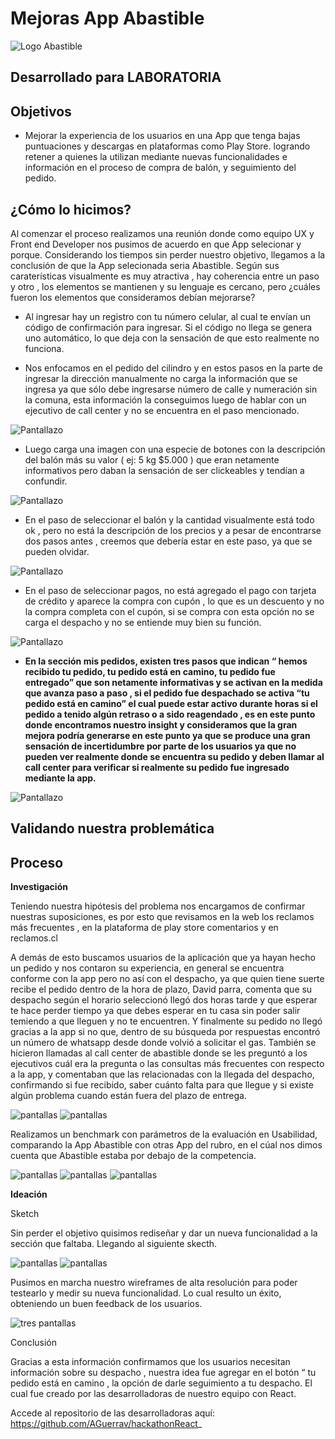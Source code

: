 # Mejoras App Abastible

![Logo Abastible](assets/Logo-abastible.jpg)

## Desarrollado para LABORATORIA

## Objetivos

- Mejorar la experiencia de los usuarios en una App que tenga bajas puntuaciones y descargas en plataformas como Play Store. logrando retener a quienes la utilizan mediante nuevas funcionalidades e información en el proceso de compra de balón, y seguimiento del pedido.

## ¿Cómo lo hicimos?

Al comenzar el proceso realizamos una reunión donde como equipo UX y Front end Developer nos pusimos de acuerdo en que App selecionar y porque. Considerando los tiempos sin perder nuestro objetivo, llegamos a la conclusión de que la App selecionada seria Abastible.
Según sus caraterísticas visualmente es muy atractiva , hay coherencia entre un paso y otro , los elementos se mantienen y su lenguaje es cercano, pero ¿cuáles fueron los elementos que consideramos debían mejorarse?

- Al ingresar hay un registro con tu número celular, al cual te envían un código de confirmación para ingresar. Si el código no llega se genera uno automático, lo que deja con la sensación de que esto realmente no funciona.

- Nos enfocamos en el pedido del cilindro y en estos pasos en la parte de ingresar la dirección manualmente no carga la información que se ingresa ya que sólo debe ingresarse número de calle y numeración sin la comuna, esta información la conseguimos luego de hablar con un ejecutivo de call center y no se encuentra en el paso mencionado.


![Pantallazo](assets/pantallazo-1.png)

- Luego carga una imagen con una especie de botones con la descripción del balón más su valor ( ej: 5 kg $5.000 ) que eran netamente informativos pero daban la sensación de ser clickeables y tendían a confundir.

![Pantallazo](assets/pantallazo-2.png)

- En el paso de seleccionar el balón y la cantidad visualmente está todo ok , pero no está la descripción de los precios y a pesar de encontrarse dos pasos antes , creemos que debería estar en este paso, ya que se pueden olvidar.

![Pantallazo](assets/balones.png)

- En el paso de seleccionar pagos, no está agregado el pago con tarjeta de crédito y aparece la compra con cupón , lo que es un descuento y no la compra completa con el cupón, si se compra con esta opción no se carga el despacho y no se entiende muy bien su función.

![Pantallazo](assets/pantallazo-3.jpeg)

- **En la sección mis pedidos, existen tres pasos que indican “ hemos recibido tu pedido, tu pedido está en camino, tu pedido fue entregado” que son netamente informativas y se activan en la medida que avanza paso a paso , si el pedido fue despachado se activa “tu pedido está en camino” el cual puede estar activo durante horas si el pedido a tenido algún retraso o a sido reagendado , es en este punto donde encontramos nuestro insight y consideramos que la gran mejora podría generarse en este punto ya que se produce una gran sensación de incertidumbre por parte de los usuarios ya que no pueden ver realmente donde se encuentra su pedido y deben llamar al call center para verificar si realmente su pedido fue ingresado mediante la app.**

![Pantallazo](assets/pantallazo-4.png)

## Validando nuestra problemática

## Proceso

**Investigación**

Teniendo nuestra hipótesis del problema nos encargamos de confirmar nuestras suposiciones, es por esto que revisamos en la web los reclamos más frecuentes , en la plataforma de play store comentarios y en reclamos.cl

A demás de esto buscamos usuarios de la aplicación que ya hayan hecho un pedido
y nos contaron su experiencia, en general se encuentra conforme con la app pero no así con el despacho, ya que quien tiene suerte recibe el pedido dentro de la hora de plazo, David parra, comenta que su despacho según el horario seleccionó llegó dos horas tarde y que esperar te hace perder tiempo ya que debes esperar en tu casa sin poder salir temiendo a que lleguen y no te encuentren. Y finalmente su pedido no llegó gracias a la app si no que, dentro de su búsqueda por respuestas encontró un número de whatsapp desde donde volvió a solicitar el gas.
También se hicieron llamadas al call center de abastible donde se les preguntó a los ejecutivos cuál era la pregunta o las consultas más frecuentes con respecto a  la app, y comentaban que las relacionadas con la llegada del despacho, confirmando si fue recibido, saber cuánto falta para que llegue y si existe algún problema  cuando están fuera del plazo de entrega.

![pantallas](assets/reclamo1.jpg)
![pantallas](assets/reclamo2.jpg)

Realizamos un benchmark con parámetros de la evaluación en Usabilidad, comparando la App Abastible con otras App del rubro, en el cúal nos dimos cuenta que Abastible estaba por debajo de la competencia.

![pantallas](assets/benchmark1)
![pantallas](assets/benchmark2)
![pantallas](assets/benchmark3)

**Ideación**

Sketch

Sin perder el objetivo quisimos rediseñar y dar un nueva funcionalidad a la sección que faltaba. Llegando al siguiente skecth.

![pantallas](assets/sketch1)
![pantallas](assets/sketch2)


Pusimos en marcha nuestro wireframes de alta resolución para poder testearlo y medir su nueva funcionalidad. Lo cual resulto un éxito, obteniendo un buen feedback de los usuarios.

![tres pantallas](assets/sofi.jpg)

Conclusión

Gracias a esta información confirmamos que los usuarios necesitan información sobre su despacho , nuestra idea fue agregar en el botón  “ tu pedido está en camino , la opción de darle seguimiento a tu despacho. El cual fue creado por las desarrolladoras de nuestro equipo con React.

Accede al repositorio de las desarrolladoras aquí: https://github.com/AGuerrav/hackathonReact_
